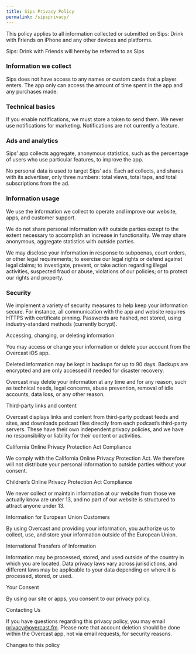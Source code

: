 ```yaml
---
title: Sips Privacy Policy
permalink: /sipsprivacy/
---
```


This policy applies to all information collected or submitted on Sips: Drink with Friends on iPhone and any other devices and platforms.

Sips: Drink with Friends will hereby be referred to as Sips

### Information we collect

Sips does not have access to any names or custom cards that a player enters.  The app only can access the amount of time spent in the app and any purchases made.

### Technical basics

If you enable notifications, we must store a token to send them. We never use notifications for marketing. Notifications are not currently a feature.


### Ads and analytics

Sips’ app collects aggregate, anonymous statistics, such as the percentage of users who use particular features, to improve the app.

No personal data is used to target Sips’ ads. Each ad collects, and shares with its advertiser, only three numbers: total views, total taps, and total subscriptions from the ad.

### Information usage

We use the information we collect to operate and improve our website, apps, and customer support.

We do not share personal information with outside parties except to the extent necessary to accomplish an increase in functionality. We may share anonymous, aggregate statistics with outside parties.

We may disclose your information in response to subpoenas, court orders, or other legal requirements; to exercise our legal rights or defend against legal claims; to investigate, prevent, or take action regarding illegal activities, suspected fraud or abuse, violations of our policies; or to protect our rights and property.


### Security

We implement a variety of security measures to help keep your information secure. For instance, all communication with the app and website requires HTTPS with certificate pinning. Passwords are hashed, not stored, using industry-standard methods (currently bcrypt).

Accessing, changing, or deleting information

You may access or change your information or delete your account from the Overcast iOS app.

Deleted information may be kept in backups for up to 90 days. Backups are encrypted and are only accessed if needed for disaster recovery.

Overcast may delete your information at any time and for any reason, such as technical needs, legal concerns, abuse prevention, removal of idle accounts, data loss, or any other reason.

Third-party links and content

Overcast displays links and content from third-party podcast feeds and sites, and downloads podcast files directly from each podcast’s third-party servers. These have their own independent privacy policies, and we have no responsibility or liability for their content or activities.

California Online Privacy Protection Act Compliance

We comply with the California Online Privacy Protection Act. We therefore will not distribute your personal information to outside parties without your consent.

Children’s Online Privacy Protection Act Compliance

We never collect or maintain information at our website from those we actually know are under 13, and no part of our website is structured to attract anyone under 13.

Information for European Union Customers

By using Overcast and providing your information, you authorize us to collect, use, and store your information outside of the European Union.

International Transfers of Information

Information may be processed, stored, and used outside of the country in which you are located. Data privacy laws vary across jurisdictions, and different laws may be applicable to your data depending on where it is processed, stored, or used.

Your Consent

By using our site or apps, you consent to our privacy policy.

Contacting Us

If you have questions regarding this privacy policy, you may email privacy@overcast.fm. Please note that account deletion should be done within the Overcast app, not via email requests, for security reasons.

Changes to this policy
